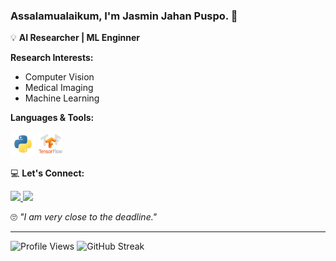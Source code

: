 ### Assalamualaikum, I'm Jasmin Jahan Puspo. 🌸

💡 **AI Researcher | ML Enginner**

**Research Interests:**  
- Computer Vision  
- Medical Imaging
- Machine Learning 

**Languages & Tools:**  
<p align="left">
  <img src="https://raw.githubusercontent.com/github/explore/main/topics/python/python.png" width="40">
  <img src="https://raw.githubusercontent.com/github/explore/main/topics/tensorflow/tensorflow.png" width="40">
</p>

💻 **Let's Connect:**  
<p align="left">
  <a href="https://www.linkedin.com/in/jasminjahanpuspo/">
    <img src="https://upload.wikimedia.org/wikipedia/commons/c/ca/LinkedIn_logo_initials.png" width="40">
  </a>
  <a href=" https://www.kaggle.com/jasminpuspo">
    <img src="https://upload.wikimedia.org/wikipedia/commons/7/7c/Kaggle_logo.png" width="40">
  </a>
</p>

🙄 _"I am very close to the deadline."_

---

<p align="left">
  <img src="https://komarev.com/ghpvc/?username=your-github&style=flat&color=blue" alt="Profile Views">
  <img src="https://github-readme-streak-stats.herokuapp.com/?user=your-github&theme=default" alt="GitHub Streak">
</p>
